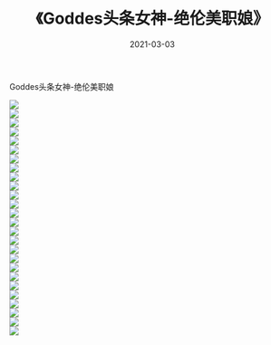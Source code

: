 ﻿---
layout: post
title:  《Goddes头条女神-绝伦美职娘》
date:   2021-03-03
img: http://img.660000.xyz/Sharelink/网络美图/2021/Goddes头条女神-绝伦美职娘/000.jpg
categories: [美女, 清纯, 唯美]
---

Goddes头条女神-绝伦美职娘

  ![](http://img.660000.xyz/Sharelink/网络美图/2021/Goddes头条女神-绝伦美职娘/001.jpg) <br> ![](http://img.660000.xyz/Sharelink/网络美图/2021/Goddes头条女神-绝伦美职娘/002.jpg) <br> ![](http://img.660000.xyz/Sharelink/网络美图/2021/Goddes头条女神-绝伦美职娘/003.jpg) <br> ![](http://img.660000.xyz/Sharelink/网络美图/2021/Goddes头条女神-绝伦美职娘/004.jpg) <br> ![](http://img.660000.xyz/Sharelink/网络美图/2021/Goddes头条女神-绝伦美职娘/005.jpg) <br> ![](http://img.660000.xyz/Sharelink/网络美图/2021/Goddes头条女神-绝伦美职娘/006.jpg) <br> ![](http://img.660000.xyz/Sharelink/网络美图/2021/Goddes头条女神-绝伦美职娘/007.jpg) <br> ![](http://img.660000.xyz/Sharelink/网络美图/2021/Goddes头条女神-绝伦美职娘/008.jpg) <br> ![](http://img.660000.xyz/Sharelink/网络美图/2021/Goddes头条女神-绝伦美职娘/009.jpg) <br> ![](http://img.660000.xyz/Sharelink/网络美图/2021/Goddes头条女神-绝伦美职娘/010.jpg) <br> ![](http://img.660000.xyz/Sharelink/网络美图/2021/Goddes头条女神-绝伦美职娘/011.jpg) <br> ![](http://img.660000.xyz/Sharelink/网络美图/2021/Goddes头条女神-绝伦美职娘/012.jpg) <br> ![](http://img.660000.xyz/Sharelink/网络美图/2021/Goddes头条女神-绝伦美职娘/013.jpg) <br> ![](http://img.660000.xyz/Sharelink/网络美图/2021/Goddes头条女神-绝伦美职娘/014.jpg) <br> ![](http://img.660000.xyz/Sharelink/网络美图/2021/Goddes头条女神-绝伦美职娘/015.jpg) <br> ![](http://img.660000.xyz/Sharelink/网络美图/2021/Goddes头条女神-绝伦美职娘/016.jpg) <br> ![](http://img.660000.xyz/Sharelink/网络美图/2021/Goddes头条女神-绝伦美职娘/017.jpg) <br> ![](http://img.660000.xyz/Sharelink/网络美图/2021/Goddes头条女神-绝伦美职娘/018.jpg) <br> ![](http://img.660000.xyz/Sharelink/网络美图/2021/Goddes头条女神-绝伦美职娘/019.jpg) <br> ![](http://img.660000.xyz/Sharelink/网络美图/2021/Goddes头条女神-绝伦美职娘/020.jpg) <br> ![](http://img.660000.xyz/Sharelink/网络美图/2021/Goddes头条女神-绝伦美职娘/021.jpg) <br> ![](http://img.660000.xyz/Sharelink/网络美图/2021/Goddes头条女神-绝伦美职娘/022.jpg) <br> ![](http://img.660000.xyz/Sharelink/网络美图/2021/Goddes头条女神-绝伦美职娘/023.jpg) <br> ![](http://img.660000.xyz/Sharelink/网络美图/2021/Goddes头条女神-绝伦美职娘/024.jpg) <br> ![](http://img.660000.xyz/Sharelink/网络美图/2021/Goddes头条女神-绝伦美职娘/025.jpg) <br> ![](http://img.660000.xyz/Sharelink/网络美图/2021/Goddes头条女神-绝伦美职娘/026.jpg) <br>